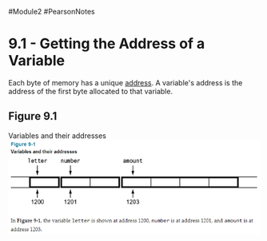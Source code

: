 #Module2 #PearsonNotes 
# 9.1 - Getting the Address of a Variable
Each byte of memory has a unique <u>address</u>. A variable's address is the address of the first byte allocated to that variable.

## Figure 9.1
Variables and their addresses ![9.1 - Figure 9-1](/Module%202/Pearson%20Notes/9.1%20Photos/9.1%20-%20Figure%209-1.png)